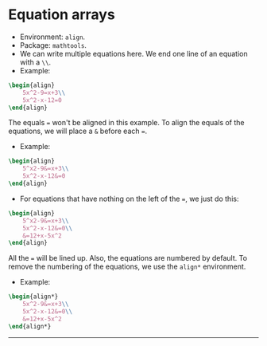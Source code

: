 # Equation arrays
* Environment: `align`.
* Package: `mathtools`.
* We can write multiple equations here. We end one line of an equation with a `\\`.
* Example:
```tex
\begin{align}
	5x^2-9=x+3\\
	5x^2-x-12=0
\end{align}
```
The equals `=` won't be aligned in this example. To align the equals of the equations, we will place a `&` before each `=`.
* Example:
```tex
\begin{align}
	5^x2-9&=x+3\\
	5x^2-x-12&=0
\end{align}
```
* For equations that have nothing on the left of the `=`, we just do this:
```tex
\begin{align}
	5^x2-9&=x+3\\
	5x^2-x-12&=0\\
	&=12+x-5x^2
\end{align}
```
All the `=` will be lined up. Also, the equations are numbered by default. To remove the numbering of the equations, we use the `align*` environment.

* Example:
```tex
\begin{align*}
	5x^2-9&=x+3\\
	5x^2-x-12&=0\\
	&=12+x-5x^2
\end{align*}
```

---
